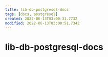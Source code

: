 ```yaml
---
title: lib-db-postgresql-docs
tags: [docs, postgresql]
created: 2022-06-13T03:00:31.773Z
modified: 2022-06-13T03:00:51.734Z
---
```


# lib-db-postgresql-docs
